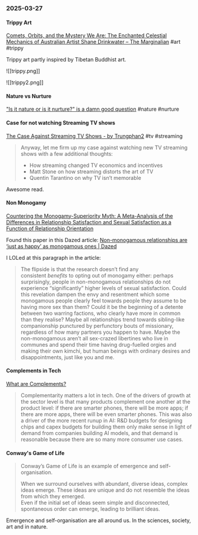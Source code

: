 ### 2025-03-27
#### Trippy Art
[Comets, Orbits, and the Mystery We Are: The Enchanted Celestial Mechanics of Australian Artist Shane Drinkwater – The Marginalian](https://www.themarginalian.org/2025/03/25/shane-drinkwater-art/) #art #trippy 

Trippy art partly inspired by Tibetan Buddhist art.

![[trippy.png]]

![[trippy2.png]]

#### Nature vs Nurture
["Is it nature or is it nurture?" is a damn good question](https://smallpotatoes.paulbloom.net/p/is-it-nature-or-is-it-nurture-is) #nature #nurture

#### Case for not watching Streaming TV shows
[The Case Against Streaming TV Shows - by Trungphan2](https://www.readtrung.com/p/the-case-against-streaming-tv-shows) #tv #streaming

> Anyway, let me firm up my case against watching new TV streaming shows with a few additional thoughts:
> 
> - How streaming changed TV economics and incentives
> - Matt Stone on how streaming distorts the art of TV
> - Quentin Tarantino on why TV isn’t memorable

Awesome read.

#### Non Monogamy
[Countering the Monogamy-Superiority Myth: A Meta-Analysis of the Differences in Relationship Satisfaction and Sexual Satisfaction as a Function of Relationship Orientation](https://www.tandfonline.com/doi/full/10.1080/00224499.2025.2462988?username=nicola_davis&_gl=1*rdysrl*_gcl_au*MTExNTkxMTM5MC4xNzQyOTAwNDU5*_ga*MTY0ODY4Nzk0LjE3NDI5MDA0NTg.*_ga_0HYE8YG0M6*MTc0MjkwMDQ1OC4xLjEuMTc0MjkwMDQ5Ny4yMi4wLjA.)

Found this paper in this Dazed article: [Non-monogamous relationships are ‘just as happy’ as monogamous ones | Dazed](https://www.dazeddigital.com/life-culture/article/66464/1/non-monogamous-relationships-just-as-happy-polyamory-dating-romance)

I LOLed at this paragraph in the article:

> The flipside is that the research doesn’t find any consistent _benefits_ to opting out of monogamy either: perhaps surprisingly, people in non-monogamous relationships do not experience “significantly” higher levels of sexual satisfaction. Could this revelation dampen the envy and resentment which some monogamous people clearly feel towards people they assume to be having more sex than them? Could it be the beginning of a detente between two warring factions, who clearly have more in common than they realise? Maybe all relationships trend towards sibling-like companionship punctured by perfunctory bouts of missionary, regardless of how many partners you happen to have. Maybe the non-monogamous aren’t all sex-crazed libertines who live in communes and spend their time having drug-fuelled orgies and making their own kimchi, but human beings with ordinary desires and disappointments, just like you and me.

#### Complements in Tech
[What are Complements?](https://capitalgains.thediff.co/p/what-are-complements?_bhlid=2ee613b90e176c25312390a663383eef89748d3a&last_resource_guid=Post:2174885a-7dac-4221-990e-e6851ea5c884)

> Complementarity matters a lot in tech. One of the drivers of growth at the sector level is that many products complement one another at the product level: if there are smarter phones, there will be more apps; if there are more apps, there will be even smarter phones. This was also a driver of the more recent runup in AI: R&D budgets for designing chips and capex budgets for building them only make sense in light of demand from companies building AI models, and that demand is reasonable because there are so many more consumer use cases.

#### Conway's Game of Life
> Conway’s Game of Life is an example of emergence and self-organisation.
>
> When we surround ourselves with abundant, diverse ideas, complex ideas emerge. These ideas are unique and do not resemble the ideas from which they emerged.  
Even if the initial set of ideas seem simple and disconnected, spontaneous order can emerge, leading to brilliant ideas.

Emergence and self-organisation are all around us. In the sciences, society, art and in nature.